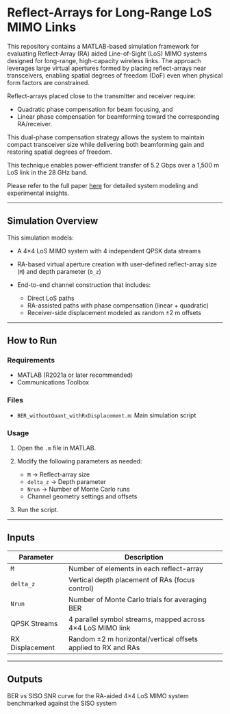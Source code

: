 
# Reflect-Arrays for Long-Range LoS MIMO Links

This repository contains a MATLAB-based simulation framework for evaluating Reflect-Array (RA) aided Line-of-Sight (LoS) MIMO systems designed for long-range, high-capacity wireless links. The approach leverages large virtual apertures formed by placing reflect-arrays near transceivers, enabling spatial degrees of freedom (DoF) even when physical form factors are constrained.

Reflect-arrays placed close to the transmitter and receiver require:

* Quadratic phase compensation for beam focusing, and
* Linear phase compensation for beamforming toward the corresponding RA/receiver.

This dual-phase compensation strategy allows the system to maintain compact transceiver size while delivering both beamforming gain and restoring spatial degrees of freedom.

This technique enables power-efficient transfer of 5.2 Gbps over a 1,500 m LoS link in the 28 GHz band.

Please refer to the full paper [here](https://wcsl.ece.ucsb.edu/sites/default/files/publications/creating_spatial_degrees_of_freedom_for_long_range_los_mimo_using_reflect_arrays_spawc_2024_final.pdf) for detailed system modeling and experimental insights.

---

## Simulation Overview

This simulation models:

* A 4×4 LoS MIMO system with 4 independent QPSK data streams
* RA-based virtual aperture creation with user-defined reflect-array size (`M`) and depth parameter (`δ_z`)
* End-to-end channel construction that includes:

  * Direct LoS paths
  * RA-assisted paths with phase compensation (linear + quadratic)
  * Receiver-side displacement modeled as random ±2 m offsets

---

## How to Run

### Requirements

* MATLAB (R2021a or later recommended)
* Communications Toolbox

### Files

* `BER_withoutQuant_withRxDisplacement.m`: Main simulation script

### Usage

1. Open the `.m` file in MATLAB.
2. Modify the following parameters as needed:

   * `M` → Reflect-array size
   * `delta_z` → Depth parameter
   * `Nrun` → Number of Monte Carlo runs
   * Channel geometry settings and offsets
3. Run the script.

---

## Inputs

| Parameter       | Description                                                   |
| --------------- | ------------------------------------------------------------- |
| `M`             | Number of elements in each reflect-array                      |
| `delta_z`       | Vertical depth placement of RAs (focus control)               |
| `Nrun`          | Number of Monte Carlo trials for averaging BER                |
| QPSK Streams    | 4 parallel symbol streams, mapped across 4×4 LoS MIMO link    |
| RX Displacement | Random ±2 m horizontal/vertical offsets applied to RX and RAs |

---

## Outputs
BER vs SISO SNR curve for the RA-aided 4×4 LoS MIMO system benchmarked against the SISO system



